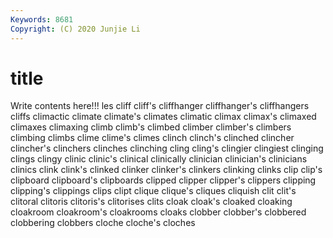 ```yaml
---
Keywords: 8681
Copyright: (C) 2020 Junjie Li
---
```


# title

Write contents here!!!
les 
cliff 
cliff's 
cliffhanger
cliffhanger's 
cliffhangers 
cliffs 
climactic 
climate 
climate's 
climates 
climatic 
climax 
climax's
climaxed 
climaxes 
climaxing 
climb 
climb's 
climbed 
climber 
climber's 
climbers 
climbing
climbs 
clime 
clime's 
climes 
clinch 
clinch's 
clinched 
clincher 
clincher's 
clinchers
clinches 
clinching 
cling 
cling's 
clingier 
clingiest 
clinging 
clings 
clingy 
clinic
clinic's 
clinical 
clinically 
clinician 
clinician's 
clinicians 
clinics 
clink 
clink's 
clinked
clinker 
clinker's 
clinkers 
clinking 
clinks 
clip 
clip's 
clipboard 
clipboard's 
clipboards
clipped 
clipper 
clipper's 
clippers 
clipping 
clipping's 
clippings 
clips 
clipt 
clique
clique's 
cliques 
cliquish 
clit 
clit's 
clitoral 
clitoris 
clitoris's 
clitorises 
clits
cloak 
cloak's 
cloaked 
cloaking 
cloakroom 
cloakroom's 
cloakrooms 
cloaks 
clobber 
clobber's
clobbered 
clobbering 
clobbers 
cloche 
cloche's 
cloches 
